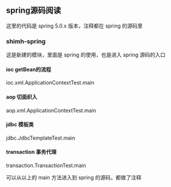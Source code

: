 ## spring源码阅读
这里的代码是 spring 5.0.x 版本，注释都在 spring 的源码里

### shimh-spring 
这是新建的模块，里面是 spring 的使用，也是进入 spring 源码的入口
#### ioc getBean的流程
ioc.xml.ApplicationContextTest.main
#### aop 切面织入
aop.xml.ApplicationContextTest.main

#### jdbc 模板类
jdbc.JdbcTemplateTest.main

#### transaction 事务代理
transaction.TransactionTest.main

可以从以上的 main 方法进入到 spring 的源码，都做了注释

